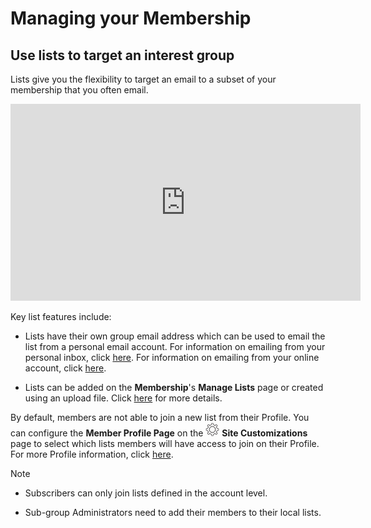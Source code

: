 # Managing your Membership

<span id="gv-2members-2memberslist"></span>
## Use lists to target an interest group

Lists give you the flexibility to target an email to a subset of your
membership that you often email.

<div style="text-align:center" class="tutorialVid">
  <iframe width="560" height="315" title="Custom Lists" frameborder="0" 
          src="https://www.youtube.com/embed/Fg7NtJ-IZQ8?modestbranding=1&listType=playlist&list=PLL5nMi8cccNSjt9jK6Lc39ZkOyD44uFae&rel=0"
          allow="accelerometer; autoplay=0; clipboard-write; encrypted-media; gyroscope; 
          picture-in-picture" allowfullscreen>
  </iframe>
</div>


Key list features include:

* Lists have their own group email address which can be used to email the list 
 from a personal email account.  For information on emailing from your personal inbox, click [here](/3-send/2-sendInbox.md?gv-qargs=0#gv-3send-2sendInbox). For information on emailing from your online account, click [here](/3-send/1-sendOnline.md?gv-qargs=0#gv-3send-1sendOnline).

* Lists can be added on the **Membership**'s **Manage Lists** page or created using an upload file.  Click [here](/2-members/1_2-membersAdd.md?gv-qargs=0#gv-2members-12membersAdd-uploading-to-member-lists) for more details.

<span class="sub g4s">

By default, members are not able to join a new list from their Profile.  You can configure the **Member Profile Page** on the <img src="/docimages/transparent-gear-icon.png" height="22"> **Site Customizations** page to select which lists members will have access to join on their Profile.  For more Profile information, click [here](/2-members/5-membersProfile.md?gv-qargs=0#gv-2members-5membersprofile).

</span> <!-- sub g4s -->

Note

* Subscribers can only join lists defined in the account level.  

<span class="sub g4s">

* Sub-group Administrators need to add their members to their local lists.  

</span> <!-- sub g4s -->
